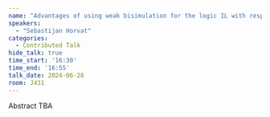 ```yaml
---
name: "Advantages of using weak bisimulation for the logic IL with respect to Verbrugge semantics"
speakers:
  - "Sebastijan Horvat"
categories:
  - Contributed Talk
hide_talk: true
time_start: '16:30'
time_end: '16:55'
talk_date: 2024-06-28
room: J431
---
```


Abstract TBA
